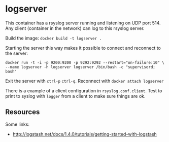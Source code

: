 logserver
=========

This container has a rsyslog server running and listening on UDP port 514.
Any client (container in the network) can log to this rsyslog server.

Build the image: `docker build -t logserver .`


Starting the server this way makes it possible to connect and reconnect to the
server:

    docker run -t -i -p 9200:9200 -p 9292:9292 --restart="on-failure:10" \
    --name logserver -h logserver logserver /bin/bash -c "supervisord; bash"

Exit the server with `ctrl-p` `ctrl-q`. Reconnect with `docker attach logserver`

There is a example of a client configuration in `rsyslog.conf.client`.
Test to print to syslog with `logger` from a client to make sure things are ok.


Resources
--------


Some links:

 * http://logstash.net/docs/1.4.0/tutorials/getting-started-with-logstash
